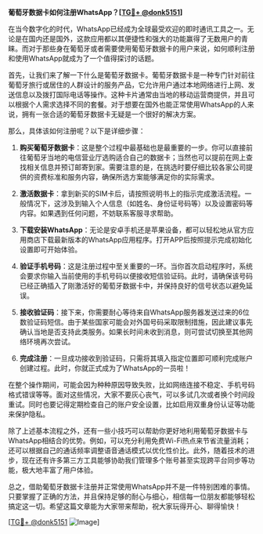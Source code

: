 **葡萄牙数据卡如何注册WhatsApp？[[TG💪+ @donk5151](https://t.me/s/donk5151)]**

在当今数字化的时代，WhatsApp已经成为全球最受欢迎的即时通讯工具之一。无论是在国内还是国外，这款应用都以其便捷性和强大的功能赢得了无数用户的青睐。而对于那些身在葡萄牙或者需要使用葡萄牙数据卡的用户来说，如何顺利注册和使用WhatsApp就成为了一个值得探讨的话题。

首先，让我们来了解一下什么是葡萄牙数据卡。葡萄牙数据卡是一种专门针对前往葡萄牙旅行或居住的人群设计的服务产品，它允许用户通过本地网络进行上网、发送信息以及拨打国际电话等操作。这种卡片通常由当地的移动运营商提供，并且可以根据个人需求选择不同的套餐。对于想要在国外也能正常使用WhatsApp的人来说，拥有一张合适的葡萄牙数据卡无疑是一个很好的解决方案。

那么，具体该如何注册呢？以下是详细步骤：

1. **购买葡萄牙数据卡**：这是整个过程中最基础也是最重要的一步。你可以直接前往葡萄牙当地的电信营业厅选购适合自己的数据卡；当然也可以提前在网上查找相关信息并预订邮寄到家。需要注意的是，在挑选时要仔细比较各家公司提供的资费标准和服务内容，确保所选方案能够满足你的实际需求。

2. **激活数据卡**：拿到新买的SIM卡后，请按照说明书上的指示完成激活流程。一般情况下，这涉及到输入个人信息（如姓名、身份证号码等）以及设置密码等内容。如果遇到任何问题，不妨联系客服寻求帮助。

3. **下载安装WhatsApp**：无论是安卓手机还是苹果设备，都可以轻松地从官方应用商店下载最新版本的WhatsApp应用程序。打开APP后按照提示完成初始化设置即可开始体验。

4. **验证手机号码**：这是注册过程中至关重要的一环。当你首次启动程序时，系统会要求你输入当前使用的手机号码以便接收短信验证码。此时，请确保该号码已经正确插入了刚激活好的葡萄牙数据卡中，并保持良好的信号状态以避免延误。

5. **接收验证码**：接下来，你需要耐心等待来自WhatsApp服务器发送过来的6位数验证码短信。由于某些国家可能会对外国号码采取限制措施，因此建议事先确认当地是否支持此类服务。如果长时间未收到消息，则可尝试切换至其他网络环境再次尝试。

6. **完成注册**：一旦成功接收到验证码，只需将其填入指定位置即可顺利完成账户创建过程。此时，你就正式成为了WhatsApp的一员啦！

在整个操作期间，可能会因为种种原因导致失败，比如网络连接不稳定、手机号码格式错误等等。面对这些情况，大家不要灰心丧气，可以多试几次或者换个时间段重试。同时也要记得定期检查自己的账户安全设置，比如启用双重身份认证等功能来保护隐私。

除了上述基本流程之外，还有一些小技巧可以帮助你更好地利用葡萄牙数据卡与WhatsApp相结合的优势。例如，可以充分利用免费Wi-Fi热点来节省流量消耗；还可以根据自己的通话频率调整语音通话模式以优化性价比。此外，随着技术的进步，现在还有许多第三方工具能够协助我们管理多个账号甚至实现跨平台同步等功能，极大地丰富了用户体验。

总之，借助葡萄牙数据卡注册并正常使用WhatsApp并不是一件特别困难的事情。只要掌握了正确的方法，并且保持足够的耐心与细心，相信每一位朋友都能够轻松搞定这一切。希望这篇文章能为大家带来帮助，祝大家玩得开心、聊得愉快！

[[TG💪+ @donk5151](https://t.me/s/donk5151) ![Image](https://i.postimg.cc/rwNCRYN7/Snipaste-2025-04-30-17-27-05.png)]